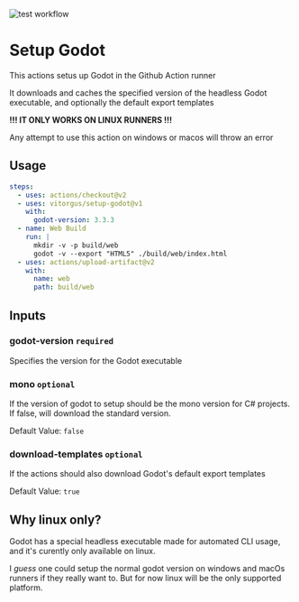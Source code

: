 ![test workflow](https://github.com/Vitorgus/Setup-Godot/actions/workflows/test.yml/badge.svg)

# Setup Godot

This actions setus up Godot in the Github Action runner

It downloads and caches the specified version of the headless Godot executable, and optionally the default export templates

**!!! IT ONLY WORKS ON LINUX RUNNERS !!!**

Any attempt to use this action on windows or macos will throw an error

## Usage

```yaml
steps:
  - uses: actions/checkout@v2
  - uses: vitorgus/setup-godot@v1
    with:
      godot-version: 3.3.3
  - name: Web Build
    run: |
      mkdir -v -p build/web
      godot -v --export "HTML5" ./build/web/index.html
  - uses: actions/upload-artifact@v2
    with:
      name: web
      path: build/web
```

## Inputs


### godot-version `required`

Specifies the version for the Godot executable

### mono `optional`

If the version of godot to setup should be the mono version for C# projects. If false, will download the standard version.

Default Value: `false`

### download-templates `optional`

If the actions should also download Godot's default export templates

Default Value: `true`


## Why linux only?

Godot has a special headless executable made for automated CLI usage, and it's curently only available on linux.

I *guess* one could setup the normal godot version on windows and macOs runners if they really want to. But for now linux will be the only supported platform.
